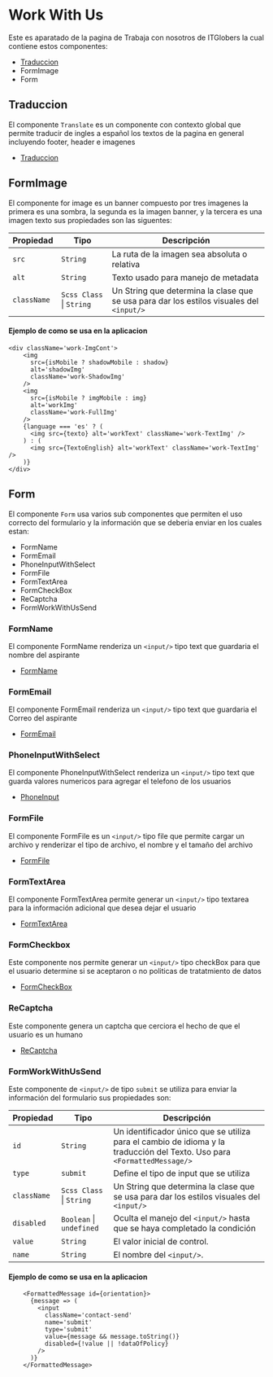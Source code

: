 # Work With Us

Este es aparatado de la pagina de Trabaja con nosotros de ITGlobers la cual contiene estos componentes:

* [Traduccion](https://itglober-doc.vercel.app/page-language 'Traduccion')
* FormImage
* Form

## Traduccion
El componente `Translate` es un componente con contexto global que permite traducir de ingles a español los textos de la pagina en general incluyendo footer, header e imagenes
* [Traduccion](https://itglober-doc.vercel.app/page-language 'Traduccion')

## FormImage

El componente for image es un banner compuesto por tres imagenes la primera es una sombra, la segunda es la imagen banner, y la tercera es una imagen texto sus propiedades son las siguentes:

| Propiedad | Tipo                     | Descripción                                                                                                                                                         |
| --------- | ------------------------ | ------------------------------------------------------------------------------------------------------------------------------------------------------------------- |
| `src`    | `String` | La ruta de la imagen sea absoluta o relativa |
| `alt`    | `String` | Texto usado para manejo de metadata |
| `className`    | `Scss Class` \| `String` | Un String que determina la clase que se usa para dar los estilos visuales del `<input/>` |

#### Ejemplo de como se usa en la aplicacion
    <div className='work-ImgCont'>
        <img
          src={isMobile ? shadowMobile : shadow}
          alt='shadowImg'
          className='work-ShadowImg'
        />
        <img
          src={isMobile ? imgMobile : img}
          alt='workImg'
          className='work-FullImg'
        />
        {language === 'es' ? (
          <img src={texto} alt='workText' className='work-TextImg' />
        ) : (
          <img src={TextoEnglish} alt='workText' className='work-TextImg' />
        )}
    </div>

## Form

El componente `Form` usa varios sub componentes que permiten el uso correcto del formulario y la información que se deberia enviar en los cuales estan:
* FormName
* FormEmail
* PhoneInputWithSelect
* FormFile
* FormTextArea
* FormCheckBox
* ReCaptcha
* FormWorkWithUsSend

### FormName

El componente FormName renderiza un `<input/>` tipo text que guardaria el nombre del aspirante
* [FormName](https://itglober-doc.vercel.app/page-form#formname 'FormName')

### FormEmail

El componente FormEmail renderiza un `<input/>` tipo text que guardaria el Correo del aspirante
* [FormEmail](https://itglober-doc.vercel.app/page-form#formemail 'FormEmail')

### PhoneInputWithSelect

El componente PhoneInputWithSelect renderiza un `<input/>` tipo text que guarda valores numericos para agregar el telefono de los usuarios

* [PhoneInput](https://itglober-doc.vercel.app/page-form#phoneinputwithselect 'PhoneInputWithSelect')

### FormFile
El componente FormFile es un `<input/>` tipo file que permite cargar un archivo y renderizar el tipo de archivo, el nombre y el tamaño del archivo
* [FormFile](https://itglober-doc.vercel.app/page-form#formfile 'FormFile')

### FormTextArea

El componente FormTextArea permite generar un `<input/>` tipo textarea para la información adicional que desea dejar el usuario
* [FormTextArea](https://itglober-doc.vercel.app/page-form#formtextarea 'FormTextArea')

### FormCheckbox

Este componente nos permite generar un `<input/>` tipo checkBox para que el usuario determine si se aceptaron o no politicas de tratatmiento de datos
* [FormCheckBox](https://itglober-doc.vercel.app/page-form#formcheckbox 'FormCheckBox')
### ReCaptcha

Este componente genera un captcha que cerciora el hecho de que el usuario es un humano
* [ReCaptcha](https://itglober-doc.vercel.app/page-form#recaptcha 'Recaptcha')

### FormWorkWithUsSend

Este componente de `<input/>` de tipo `submit` se utiliza para enviar la información del formulario sus propiedades son:

| Propiedad | Tipo                     | Descripción                                                                                                                                                         |
| --------- | ------------------------ | ------------------------------------------------------------------------------------------------------------------------------------------------------------------- |
| `id`    | `String` | Un identificador único que se utiliza para el cambio de idioma y la traducción del Texto. Uso para `<FormattedMessage/>`|
| `type`    | `submit` | Define el tipo de input que se utiliza |
| `className`    | `Scss Class` \| `String` | Un String que determina la clase que se usa para dar los estilos visuales del `<input/>` |
| `disabled` | `Boolean` \| `undefined`| Oculta el manejo del `<input/>` hasta que se haya completado la condición |
| `value` | `String` | El valor inicial de control.
| `name`| `String` | El nombre del `<input/>`.

#### Ejemplo de como se usa en la aplicacion
        <FormattedMessage id={orientation}>
          {message => (
            <input
              className='contact-send'
              name='submit'
              type='submit'
              value={message && message.toString()}
              disabled={!value || !dataOfPolicy}
            />
          )}
        </FormattedMessage>